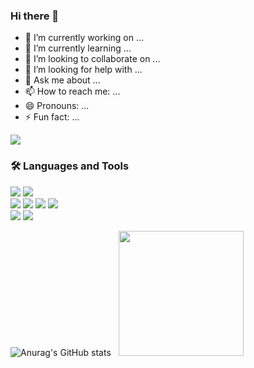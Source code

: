 ### Hi there 👋


- 🔭 I’m currently working on ...
- 🌱 I’m currently learning ...
- 👯 I’m looking to collaborate on ...
- 🤔 I’m looking for help with ...
- 💬 Ask me about ...
- 📫 How to reach me: ...
- 😄 Pronouns: ...
- ⚡ Fun fact: ...

<a href="miju.kim.kr@gmail.com" target="_blank"><img src="https://img.shields.io/badge/miju.kim.kr@gmail.com-000000?style=for-the-badge&logo=gmail&logoColor=#EA433"/></a>

### 🛠 Languages and Tools

<p></p>
<img src="https://img.shields.io/badge/Spring-6DB33F?style=flat-square&logo=Spring&logoColor=white"/>
<img src="https://img.shields.io/badge/Springboot-#6DB33F?style=flat-square&logo=Springboot&logoColor=white"/><br>
<img src="https://img.shields.io/badge/CSS3-1572B6?style=flat-square&logo=CSS3&logoColor=white"/> 
<img src="https://img.shields.io/badge/HTML5-E34F26?style=flat-square&logo=HTML5&logoColor=white"/> 
<img src="https://img.shields.io/badge/JavaScript-F7DF1E?style=flat-square&logo=JavaScript&logoColor=white"/>
<img src="https://img.shields.io/badge/Linux-FCC624?style=flat-square&logo=Linux&logoColor=white"/><br>
<img src="https://img.shields.io/badge/Eclipseide-2C2255?style=flat-square&logo=Eclipseide&logoColor=white"/>
<img src="https://img.shields.io/badge/Intellijidea-000000?style=flat-square&logo=Intellijidea&logoColor=white"/><br>
</p>

<!-- GitHub stats & Top Langs -->
![Anurag's GitHub stats](https://github-readme-stats.vercel.app/api?username=codebymiju&show_icons=true&theme=shadow_blue) &nbsp; <a href="https://github.com/codebymiju"><img style="height:200px" src="https://github-readme-stats.vercel.app/api/top-langs/?username=codebymiju&layout=compact&theme=prussian&hide_border=false" /></a>




